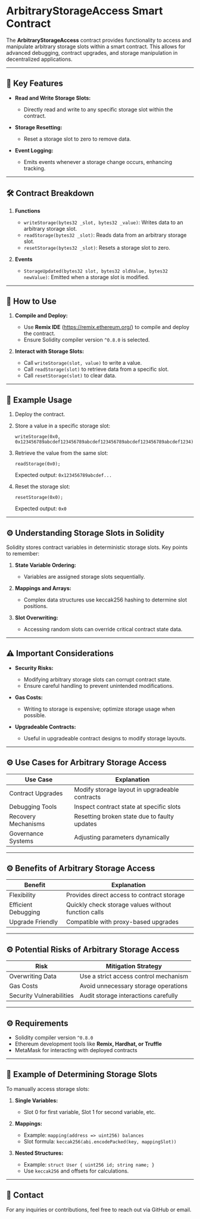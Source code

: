 # ArbitraryStorageAccess Smart Contract

The **ArbitraryStorageAccess** contract provides functionality to access and manipulate arbitrary storage slots within a smart contract. This allows for advanced debugging, contract upgrades, and storage manipulation in decentralized applications.

---

## 📄 Key Features

- **Read and Write Storage Slots:**  
  - Directly read and write to any specific storage slot within the contract.

- **Storage Resetting:**  
  - Reset a storage slot to zero to remove data.

- **Event Logging:**  
  - Emits events whenever a storage change occurs, enhancing tracking.

---

## 🛠️ Contract Breakdown

1. **Functions**
   - `writeStorage(bytes32 _slot, bytes32 _value)`: Writes data to an arbitrary storage slot.
   - `readStorage(bytes32 _slot)`: Reads data from an arbitrary storage slot.
   - `resetStorage(bytes32 _slot)`: Resets a storage slot to zero.

2. **Events**
   - `StorageUpdated(bytes32 slot, bytes32 oldValue, bytes32 newValue)`: Emitted when a storage slot is modified.

---

## 🚀 How to Use

1. **Compile and Deploy:**  
   - Use **Remix IDE** (https://remix.ethereum.org/) to compile and deploy the contract.
   - Ensure Solidity compiler version `^0.8.0` is selected.

2. **Interact with Storage Slots:**  
   - Call `writeStorage(slot, value)` to write a value.  
   - Call `readStorage(slot)` to retrieve data from a specific slot.  
   - Call `resetStorage(slot)` to clear data.

---

## 📌 Example Usage

1. Deploy the contract.  
2. Store a value in a specific storage slot:
   ```solidity
   writeStorage(0x0, 0x123456789abcdef123456789abcdef123456789abcdef123456789abcdef1234);
   ```
3. Retrieve the value from the same slot:
   ```solidity
   readStorage(0x0);
   ```
   Expected output: `0x123456789abcdef...`

4. Reset the storage slot:
   ```solidity
   resetStorage(0x0);
   ```
   Expected output: `0x0`

---

## ⚙️ Understanding Storage Slots in Solidity

Solidity stores contract variables in deterministic storage slots. Key points to remember:

1. **State Variable Ordering:**  
   - Variables are assigned storage slots sequentially.

2. **Mappings and Arrays:**  
   - Complex data structures use keccak256 hashing to determine slot positions.

3. **Slot Overwriting:**  
   - Accessing random slots can override critical contract state data.

---

## ⚠️ Important Considerations

- **Security Risks:**  
  - Modifying arbitrary storage slots can corrupt contract state.
  - Ensure careful handling to prevent unintended modifications.

- **Gas Costs:**  
  - Writing to storage is expensive; optimize storage usage when possible.

- **Upgradeable Contracts:**  
  - Useful in upgradeable contract designs to modify storage layouts.

---

## ⚙️ Use Cases for Arbitrary Storage Access

| Use Case                  | Explanation                                    |
|--------------------------|------------------------------------------------|
| Contract Upgrades         | Modify storage layout in upgradeable contracts |
| Debugging Tools           | Inspect contract state at specific slots       |
| Recovery Mechanisms       | Resetting broken state due to faulty updates   |
| Governance Systems        | Adjusting parameters dynamically               |

---

## ⚙️ Benefits of Arbitrary Storage Access

| Benefit              | Explanation                                      |
|---------------------|--------------------------------------------------|
| Flexibility          | Provides direct access to contract storage       |
| Efficient Debugging  | Quickly check storage values without function calls |
| Upgrade Friendly     | Compatible with proxy-based upgrades             |

---

## ⚙️ Potential Risks of Arbitrary Storage Access

| Risk                   | Mitigation Strategy                              |
|-----------------------|-------------------------------------------------|
| Overwriting Data       | Use a strict access control mechanism            |
| Gas Costs              | Avoid unnecessary storage operations             |
| Security Vulnerabilities| Audit storage interactions carefully             |

---

## ⚙️ Requirements

- Solidity compiler version `^0.8.0`
- Ethereum development tools like **Remix, Hardhat, or Truffle**
- MetaMask for interacting with deployed contracts

---

## 🧩 Example of Determining Storage Slots

To manually access storage slots:

1. **Single Variables:**  
   - Slot 0 for first variable, Slot 1 for second variable, etc.

2. **Mappings:**  
   - Example: `mapping(address => uint256) balances`  
   - Slot formula: `keccak256(abi.encodePacked(key, mappingSlot))`

3. **Nested Structures:**  
   - Example: `struct User { uint256 id; string name; }`  
   - Use `keccak256` and offsets for calculations.

---

## 📧 Contact

For any inquiries or contributions, feel free to reach out via GitHub or email.
